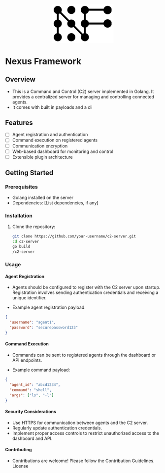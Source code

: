<div align="center">
  <img src="./assets/nexusframework.png" alt="Nexus Framework Logo" width="200"/>
</div>

# Nexus Framework

## Overview

- This is a Command and Control (C2) server implemented in Golang. It provides a centralized server for managing and controlling connected agents.
- It comes with built in payloads and a cli

## Features

- [ ] Agent registration and authentication
- [ ] Command execution on registered agents
- [ ] Communication encryption
- [ ] Web-based dashboard for monitoring and control
- [ ] Extensible plugin architecture

## Getting Started

### Prerequisites

- Golang installed on the server
- Dependencies: [List dependencies, if any]

### Installation

1. Clone the repository:
   ```bash
   git clone https://github.com/your-username/c2-server.git
   cd c2-server
   go build
   /c2-server
   ```

### Usage

#### Agent Registration

- Agents should be configured to register with the C2 server upon startup. Registration involves sending authentication credentials and receiving a unique identifier.

- Example agent registration payload:

```json
{
  "username": "agent1",
  "password": "securepassword123"
}
```

#### Command Execution

- Commands can be sent to registered agents through the dashboard or API endpoints.

- Example command payload:

```json
{
  "agent_id": "abcd1234",
  "command": "shell",
  "args": ["ls", "-l"]
}
```

#### Security Considerations

- Use HTTPS for communication between agents and the C2 server.
- Regularly update authentication credentials.
- Implement proper access controls to restrict unauthorized access to the dashboard and API.

#### Contributing

- Contributions are welcome! Please follow the Contribution Guidelines.
  License
